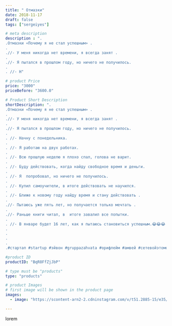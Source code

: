 ```yaml
---
title: " Отмазки"
date: 2018-11-17
draft: false
tags: ["sergeiyes"]

# meta description
description : ".
.Отмазки «Почему я не стал успешным» .
.
.//- У меня никогда нет времени, я всегда занят .
.
.//- Я пытался в прошлом году, но ничего не получилось.
.
. //- Н"

# product Price
price: "3000"
priceBefore: "3600.0"

# Product Short Description
shortDescription: ".
.Отмазки «Почему я не стал успешным» .
.
.//- У меня никогда нет времени, я всегда занят .
.
.//- Я пытался в прошлом году, но ничего не получилось.
.
. //- Начну с понедельника.
.
. //- Я работаю на двух работах.
.
. //- Всю прошлую неделю я плохо спал, голова не варит.
.
. //- Буду действовать, когда найду свободное время и деньги.
.
. //- Я  попробовал, но ничего не получилось.
.
. //- Купил самоучители, в итоге действовать не научился.
.
. //- Ближе к новому году найду время и стану действовать .
.
.//- Пытаюсь уже пять лет, но получается только мечтать .
.
.//- Раньше книги читал, в  итоге завалил все попытки.
.
. //- В январе будет 16 лет, как я пытаюсь становиться успешным.😂😂😂
.
.
.
.
.#стартап #startup #эйвон #gruppazahvata #орифлейм #амвей #сетевойэтомоё #сетевой #миллионер #бизнесбезвложений #млм #сетевойэтомодно #автобонус #сетевоймаркетинг #стильжизни #типичныесетевики #пятигорск #КРЫМ #Севастополь #бизнес #churslabs #sergeystar"

#product ID
productID: "BqR8FfZjJbP"

# type must be "products"
type: "products"

# product Images
# first image will be shown in the product page
images:
  - image: "https://scontent-arn2-2.cdninstagram.com/v/t51.2885-15/e35/44513499_1158365394345156_1890809785959894648_n.jpg?tp=1&_nc_ht=scontent-arn2-2.cdninstagram.com&_nc_cat=100&_nc_ohc=aqpYbjZqjUMAX-W4TB4&ccb=7-4&oh=05d7dd32eab9981d75199ae547ea1780&oe=608635F5&_nc_sid=86f79a&ig_cache_key=MTkxNDU3NTU3NjcxMTg2MTk2Nw%3D%3D.2-ccb7-4"

---
```

lorem
